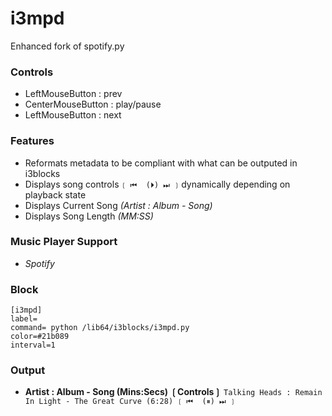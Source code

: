 # i3mpd
Enhanced fork of spotify.py

### Controls
* LeftMouseButton : prev
* CenterMouseButton : play/pause
* LeftMouseButton : next

### Features
* Reformats metadata to be compliant with what can be outputed in i3blocks
* Displays song controls `❲ ⏮  (⏵) ⏭ ❳` dynamically depending on playback state
* Displays Current Song *(Artist : Album - Song)*
* Displays Song Length *(MM:SS)*

### Music Player Support
* *Spotify*

### Block
```
[i3mpd]
label=
command= python /lib64/i3blocks/i3mpd.py
color=#21b089
interval=1
```

### Output
* **Artist : Album - Song (Mins:Secs) ❲Controls❳**
`Talking Heads : Remain In Light - The Great Curve (6:28) ❲ ⏮  (⏸) ⏭ ❳`
